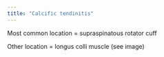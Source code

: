 ```yaml
---
title: "Calcific tendinitis"
---
```

Most common location = supraspinatous rotator cuff 

Other location = longus colli muscle (see image)

